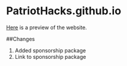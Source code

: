 # PatriotHacks.github.io
[Here](https://htmlpreview.github.io/?https://github.com/PatriotHacks/PatriotHacks.github.io/blob/small-edits/index.html) is a preview of the website.

##Changes
1. Added sponsorship package
2. Link to sponsorship package
